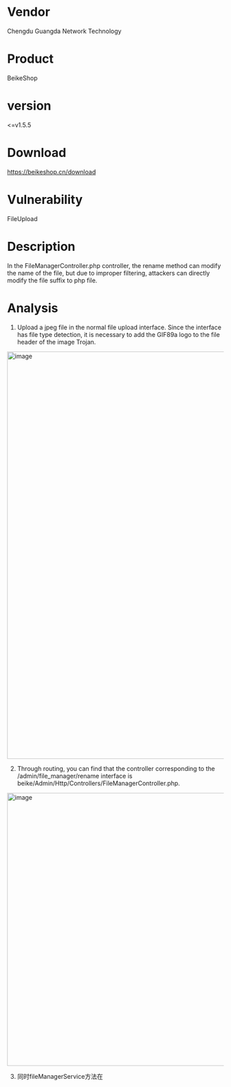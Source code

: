# Vendor

Chengdu Guangda Network Technology

# Product

BeikeShop

# version

<=v1.5.5

# Download 

https://beikeshop.cn/download

# Vulnerability

FileUpload

# Description

In the FileManagerController.php controller, the rename method can modify the name of the file, but due to improper filtering, attackers can directly modify the file suffix to php file.

# Analysis

1. Upload a jpeg file in the normal file upload interface. Since the interface has file type detection, it is necessary to add the GIF89a logo to the file header of the image Trojan.
<img width="946" alt="image" src="https://github.com/user-attachments/assets/29b52b31-fd03-4e6c-838b-61e8f76c34d2">

2. Through routing, you can find that the controller corresponding to the /admin/file_manager/rename interface is beike/Admin/Http/Controllers/FileManagerController.php.
<img width="634" alt="image" src="https://github.com/user-attachments/assets/f0f5bd86-7677-4c0c-9601-a1fba1c8449b">

3. 同时fileManagerService方法在
